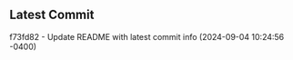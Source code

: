 
## Latest Commit
f73fd82 - Update README with latest commit info (2024-09-04 10:24:56 -0400) <Yunxi-Zhou>
